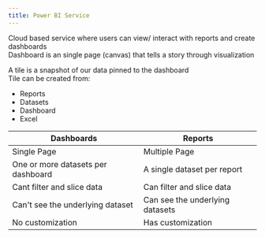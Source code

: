 ```yaml
---
title: Power BI Service
---
```


Cloud based service where users can view/ interact with reports and create dashboards  
Dashboard is an single page (canvas) that tells a story through visualization

A tile is a snapshot of our data pinned to the dashboard  
Tile can be created from:

* Reports
* Datasets
* Dashboard
* Excel

| Dashboards                         | Reports                         |
| ---------------------------------- | ------------------------------- |
| Single Page                        | Multiple Page                   |
| One or more datasets per dashboard | A single dataset per report     |
| Cant filter and slice data         | Can filter and slice data       |
| Can't see the underlying dataset   | Can see the underlying datasets |
| No customization                   | Has customization               |